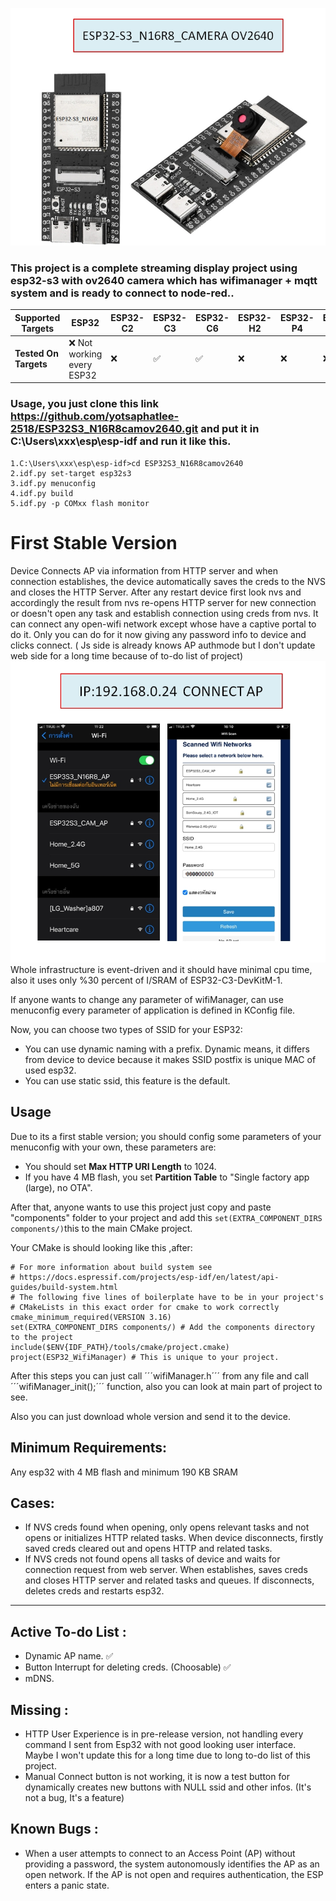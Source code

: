 ![image alt](https://github.com/yotsaphatlee-2518/ESP32S3_N16R8camov2640/blob/74446f2b24ace2f015ff6b2798d865e3bbcb936a/PIC/1747295280793.jpg)
### This project is a complete streaming display project using esp32-s3 with ov2640 camera which has wifimanager + mqtt system and is ready to connect to node-red..

| Supported Targets | ESP32 | ESP32-C2 | ESP32-C3 | ESP32-C6 | ESP32-H2 | ESP32-P4 | ESP32-S2 | ESP32-S3 |
| ----------------- | ----- | -------- | -------- | -------- | -------- | -------- | -------- | -------- |
| **Tested On Targets** |  &#10060; Not working every ESP32|&#10060;|&#9989;|&#9989;|  &#10060; |  &#10060; | &#10060;|&#10060;|

### Usage, you just clone this link https://github.com/yotsaphatlee-2518/ESP32S3_N16R8camov2640.git and put it in C:\Users\xxx\esp\esp-idf and run it like this.
    1.C:\Users\xxx\esp\esp-idf>cd ESP32S3_N16R8camov2640
    2.idf.py set-target esp32s3
    3.idf.py menuconfig
    4.idf.py build
    5.idf.py -p COMxx flash monitor

# First Stable Version  

Device Connects AP via information from HTTP server and when connection establishes, the device automatically saves the creds to the NVS and closes the HTTP Server. After any restart device first look nvs and accordingly the result from nvs re-opens HTTP server for new connection or doesn't open any task and establish connection using creds from nvs. It can connect any open-wifi network except whose have a captive portal to do it. Only you can do for it now giving any password info to device and clicks connect. ( Js side is already knows AP authmode but I don't update web side for a long time because of to-do list of project)
![image alt](https://github.com/yotsaphatlee-2518/ESP32S3_N16R8camov2640/blob/74446f2b24ace2f015ff6b2798d865e3bbcb936a/PIC/1747296423398.jpg)
Whole infrastructure is event-driven and it should have minimal cpu time, also it uses only %30 percent of I/SRAM of ESP32-C3-DevKitM-1.

If anyone wants to change any parameter of wifiManager, can use menuconfig every parameter of application is defined in KConfig file.

Now, you can choose two types of SSID for your ESP32:
- You can use dynamic naming with a prefix. Dynamic means, it differs from device to device because it makes SSID postfix is unique MAC of used esp32.
- You can use static ssid, this feature is the default.

## __Usage__

Due to its a first stable version; you should config some parameters of your menuconfig with your own, these parameters are:
- You should set __Max HTTP URI Length__ to 1024.
- If you have 4 MB flash, you set __Partition Table__ to "Single factory app (large), no OTA".

After that, anyone wants to use this project just copy and paste "components" folder to your project and add this ```set(EXTRA_COMPONENT_DIRS components/)```this to the main CMake project.

Your CMake is should looking like this ,after:
```
# For more information about build system see
# https://docs.espressif.com/projects/esp-idf/en/latest/api-guides/build-system.html
# The following five lines of boilerplate have to be in your project's
# CMakeLists in this exact order for cmake to work correctly
cmake_minimum_required(VERSION 3.16)
set(EXTRA_COMPONENT_DIRS components/) # Add the components directory to the project
include($ENV{IDF_PATH}/tools/cmake/project.cmake)
project(ESP32_WifiManager) # This is unique to your project.
```

After this steps you can just call ´´´wifiManager.h´´´ from any file and call ´´´wifiManager_init();´´´ function, also you can look at main part of project to see. 

Also you can just download whole version and send it to the device.  

## Minimum Requirements:
Any esp32 with 4 MB flash and minimum 190 KB SRAM

 ## Cases: 
- If NVS creds found when opening, only opens relevant tasks and not opens or initializes HTTP related tasks. When device disconnects, firstly saved creds cleared out and opens HTTP and related tasks.
- If NVS creds not found opens all tasks of device and waits for connection request from web server. When establishes, saves creds and closes HTTP server and related tasks and queues. If disconnects, deletes creds and restarts esp32.

****

## Active To-do List :
- Dynamic AP name. &#x2705;
- Button Interrupt for deleting creds. (Choosable) &#9989;
- mDNS.

## Missing :
- HTTP User Experience is in pre-release version,  not handling every command I sent from Esp32 with not good looking user interface. Maybe I won't update this for a long time due to long to-do list of this project.
- Manual Connect button is not working, it is now a test button for dynamically creates new buttons with NULL ssid and other infos. (It's not a bug, It's a feature)

## Known Bugs :
- When a user attempts to connect to an Access Point (AP) without providing a password, the system autonomously identifies the AP as an open network. If the AP is not open and requires authentication, the ESP enters a panic state.


